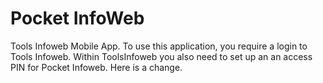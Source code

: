 # Pocket InfoWeb
Tools Infoweb Mobile App.
To use this application, you require a login to Tools Infoweb. Within ToolsInfoweb you also need to set up an an access PIN for Pocket Infoweb.
Here is a change.

